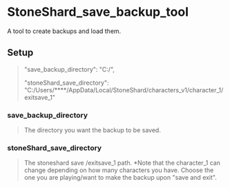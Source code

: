 # StoneShard_save_backup_tool
 A tool to create backups and load them.

## Setup
   > "save_backup_directory": "C:/",
   > 
   > "stoneShard_save_directory": "C:/Users/****/AppData/Local/StoneShard/characters_v1/character_1/exitsave_1"
   

### save_backup_directory
 > The directory you want the backup to be saved.
 
 
 
### stoneShard_save_directory
 > The stoneshard save /exitsave_1 path.
 >*Note that the character_1 can change depending on how many characters you have. Choose the one you are playing/want to make the backup upon "save and exit".
